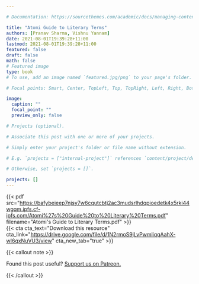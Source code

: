 ```yaml
---

# Documentation: https://sourcethemes.com/academic/docs/managing-content/

title: "Atomi Guide to Literary Terms"
authors: [Pranav Sharma, Vishnu Yannam]
date: 2021-08-01T19:39:28+11:00
lastmod: 2021-08-01T19:39:28+11:00
featured: false
draft: false
math: false
# Featured image
type: book
# To use, add an image named `featured.jpg/png` to your page's folder.

# Focal points: Smart, Center, TopLeft, Top, TopRight, Left, Right, BottomLeft, Bottom, BottomRight.

image:
  caption: ""
  focal_point: ""
  preview_only: false

# Projects (optional).

# Associate this post with one or more of your projects.

# Simply enter your project's folder or file name without extension.

# E.g. `projects = ["internal-project"]` references `content/project/deep-learning/index.md`.

# Otherwise, set `projects = []`.

projects: []
---
```


{{< pdf src="https://bafybeieep7njsy7w6cqutcbtj2ac3mudsrlhdqpioedetk4x5rki44wgqm.ipfs.cf-ipfs.com/Atomi%27s%20Guide%20to%20Literary%20Terms.pdf" filename="Atomi's Guide to Literary Terms.pdf" >}}
<br />
{{< cta cta_text="Download this resource" cta_link="https://drive.google.com/file/d/1N2rmoS9jLvPwmliqqAahX-wI6qxNuVU3/view" cta_new_tab="true" >}}

{{< callout note >}}

Found this post useful? [Support us on Patreon.](https://patreon.com/schoolnotes)

{{< /callout >}}